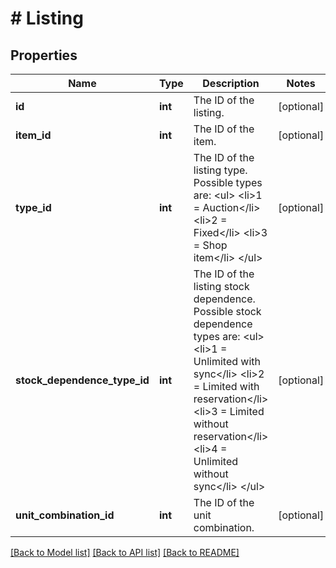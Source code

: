 # # Listing

## Properties

Name | Type | Description | Notes
------------ | ------------- | ------------- | -------------
**id** | **int** | The ID of the listing. | [optional] 
**item_id** | **int** | The ID of the item. | [optional] 
**type_id** | **int** | The ID of the listing type. Possible types are: &lt;ul&gt;     &lt;li&gt;1 &#x3D; Auction&lt;/li&gt;     &lt;li&gt;2 &#x3D; Fixed&lt;/li&gt;     &lt;li&gt;3 &#x3D; Shop item&lt;/li&gt; &lt;/ul&gt; | [optional] 
**stock_dependence_type_id** | **int** | The ID of the listing stock dependence. Possible stock dependence types are: &lt;ul&gt;     &lt;li&gt;1 &#x3D; Unlimited with sync&lt;/li&gt;     &lt;li&gt;2 &#x3D; Limited with reservation&lt;/li&gt;     &lt;li&gt;3 &#x3D; Limited without reservation&lt;/li&gt;     &lt;li&gt;4 &#x3D; Unlimited without sync&lt;/li&gt; &lt;/ul&gt; | [optional] 
**unit_combination_id** | **int** | The ID of the unit combination. | [optional] 

[[Back to Model list]](../../README.md#documentation-for-models) [[Back to API list]](../../README.md#documentation-for-api-endpoints) [[Back to README]](../../README.md)


